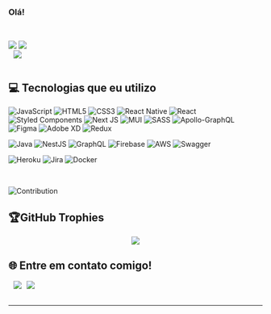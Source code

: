 <h4 align="center">

### Olá!
 <br/>  
<div align="center" style="display:flex">
  
![](https://github-readme-stats.vercel.app/api?username=douglasdamasceno&theme=gotham&hide_border=false&include_all_commits=false&count_private=true)
![](https://github-readme-streak-stats.herokuapp.com/?user=douglasdamasceno&theme=gotham&hide_border=false)<br/>
![](https://github-readme-stats.vercel.app/api/top-langs/?username=douglasdamasceno&theme=gotham&hide_border=false&include_all_commits=false&count_private=true&layout=compact)
 </div>
  
 ## 💻 Tecnologias que eu utilizo

  ![JavaScript](https://img.shields.io/badge/javascript-%23323330.svg?style=for-the-badge&logo=javascript&logoColor=%23F7DF1E)
  ![HTML5](https://img.shields.io/badge/html5-%23E34F26.svg?style=for-the-badge&logo=html5&logoColor=white) 
  ![CSS3](https://img.shields.io/badge/css3-%231572B6.svg?style=for-the-badge&logo=css3&logoColor=white)
  ![React Native](https://img.shields.io/badge/react_native-%2320232a.svg?style=for-the-badge&logo=react&logoColor=%2361DAFB) 
  ![React](https://img.shields.io/badge/react-%2320232a.svg?style=for-the-badge&logo=react&logoColor=%2361DAFB) 
  ![Styled Components](https://img.shields.io/badge/styled--components-DB7093?style=for-the-badge&logo=styled-components&logoColor=white) 
  ![Next JS](https://img.shields.io/badge/Next-black?style=for-the-badge&logo=next.js&logoColor=white)
  ![MUI](https://img.shields.io/badge/MUI-%230081CB.svg?style=for-the-badge&logo=material-ui&logoColor=white) 
  ![SASS](https://img.shields.io/badge/SASS-hotpink.svg?style=for-the-badge&logo=SASS&logoColor=white) 
  ![Apollo-GraphQL](https://img.shields.io/badge/-ApolloGraphQL-311C87?style=for-the-badge&logo=apollo-graphql)
  ![Figma](https://img.shields.io/badge/figma-%23F24E1E.svg?style=for-the-badge&logo=figma&logoColor=white) 
  ![Adobe XD](https://img.shields.io/badge/Adobe%20XD-470137?style=for-the-badge&logo=Adobe%20XD&logoColor=#FF61F6) 
  ![Redux](https://img.shields.io/badge/redux-%23593d88.svg?style=for-the-badge&logo=redux&logoColor=white) 
  
  ![Java](https://img.shields.io/badge/java-%23ED8B00.svg?style=for-the-badge&logo=java&logoColor=white)
  ![NestJS](https://img.shields.io/badge/nestjs-%23E0234E.svg?style=for-the-badge&logo=nestjs&logoColor=white) 
  ![GraphQL](https://img.shields.io/badge/-GraphQL-E10098?style=for-the-badge&logo=graphql&logoColor=white)
  ![Firebase](https://img.shields.io/badge/firebase-%23039BE5.svg?style=for-the-badge&logo=firebase) 
  ![AWS](https://img.shields.io/badge/AWS-%23FF9900.svg?style=for-the-badge&logo=amazon-aws&logoColor=white) 
  ![Swagger](https://img.shields.io/badge/-Swagger-%23Clojure?style=for-the-badge&logo=swagger&logoColor=white) 
  
  ![Heroku](https://img.shields.io/badge/heroku-%23430098.svg?style=for-the-badge&logo=heroku&logoColor=white) 
  ![Jira](https://img.shields.io/badge/jira-%230A0FFF.svg?style=for-the-badge&logo=jira&logoColor=white) 
  ![Docker](https://img.shields.io/badge/docker-%230db7ed.svg?style=for-the-badge&logo=docker&logoColor=white)
  
  <br />
  
![Contribution](https://activity-graph.herokuapp.com/graph?username=douglasdamasceno&theme=gotham&hide_border=true&area=true)
  
 ## 🏆GitHub Trophies
<p align="center">
  <img src="https://github-profile-trophy.vercel.app/?username=douglasdamasceno&theme=discord&row=2&no-bg=true&column=3&margin-w=15&margin-h=15" />
</p>
<div> 
 
  ## 🌐 Entre em contato comigo! 
<div style="display: flex; gap:10px;"> <br>
  <a href = "mailto:douglasmdamasceno@gmail.com"><img src="https://img.shields.io/badge/-Gmail-%23333?style=for-the-badge&logo=gmail&logoColor=white" target="_blank"></a>
  <a href="https://www.linkedin.com/in/douglas-damasceno-140800187" target="_blank"><img src="https://img.shields.io/badge/-LinkedIn-%230077B5?style=for-the-badge&logo=linkedin&logoColor=white" target="_blank"></a> 
 </div>
   <br/>
</div>

---
